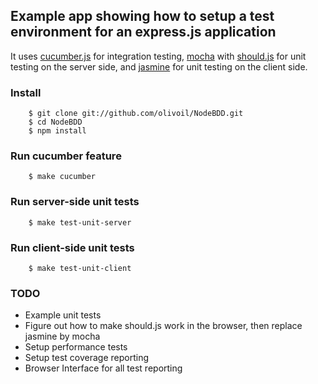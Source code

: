 ## Example app showing how to setup a test environment for an express.js application

It uses [cucumber.js](https://github.com/cucumber/cucumber-js) for integration testing, [mocha](http://visionmedia.github.com/mocha/) with [should.js](https://github.com/visionmedia/should.js) for unit testing on the server side, and [jasmine](http://pivotal.github.com/jasmine/) for unit testing on the client side. 

### Install

``` shell
    $ git clone git://github.com/olivoil/NodeBDD.git
    $ cd NodeBDD
    $ npm install
```

### Run cucumber feature

``` shell
    $ make cucumber
```

### Run server-side unit tests

``` shell
    $ make test-unit-server
```

### Run client-side unit tests

``` shell
    $ make test-unit-client
```

### TODO

+ Example unit tests
+ Figure out how to make should.js work in the browser, then replace jasmine by mocha
+ Setup performance tests
+ Setup test coverage reporting
+ Browser Interface for all test reporting

